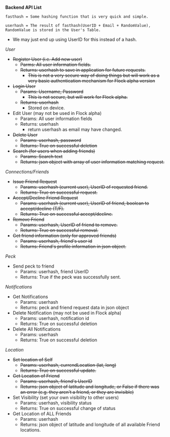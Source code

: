 **Backend API List**

`fasthash = Some hashing function that is very quick and simple.`

`userhash = The result of fasthash(UserID + Email + RandomValue), RandomValue is stored in the User's Table.` 
 - We may just end up using  UserID for this instead of a hash.

*User*

 - ~~Register User (i.e. Add new user)~~
     - ~~Parms: All user information fields.~~
     - ~~Returns: userhash to save in application for future requests.~~
         - ~~This is not a very secure way of doing things but will work as a very basic authentication mechanism for Flock alpha version~~
 - ~~Login User~~
     - ~~Params: Username, Password~~
         - ~~This is not secure, but will work for Flock alpha.~~
     - ~~Returns: userhash~~
         - Stored on device.
 - Edit User (may not be used in Flock alpha)
     - Params: All user information fields
     - Returns: userhash
         - return userhash as email may have changed.
 - ~~Delete User~~
     - ~~Params: userhash, password~~
     - ~~Returns: True on successful deletion~~
 - ~~Search (for users when adding friends)~~
     - ~~Params: Search text~~
     - ~~Returns: json object with array of user information matching request.~~
          
*Connections/Friends*

 - ~~Issue Friend Request~~
     - ~~Params: userhash (current user), UserID of requested friend.~~
     - ~~Returns: True on successful request.~~
 - ~~Accept/Decline Friend Request~~
     - ~~Params: userhash (current user), UserID of friend, boolean to accept/decline (T/F).~~
     - ~~Returns: True on successful accept/decline.~~
 - ~~Remove Friend~~
     - ~~Params: userhash, UserID of friend to remove.~~
     - ~~Returns: True on successful removal.~~
 - ~~Get friend information (only for approved friends)~~
     - ~~Params: userhash, friend's user id~~
     - ~~Returns: Friend's profile information in json object.~~

*Peck*

 - Send peck to friend
     - Params: userhash, friend UserID
     - Returns: True if the peck was successfully sent.

*Notifications*

 - Get Notifications
     - Params: userhash
     - Returns: peck and friend request data in json object
 - Delete Notification (may not be used in Flock alpha)
     - Params: userhash, notification id
     - Returns: True on successful deletion
 - Delete All Notifications
     - Params: userhash
     - Returns: True on successful deletion
     
*Location*
 - ~~Set location of Self~~
     - ~~Params: userhash, currendLocation (lat, long)~~
     - ~~Returns: True on successful update.~~
 - ~~Get Location of Friend~~
     - ~~Params: userhash, friend's UserID~~
     - ~~Returns: json object of latitude and longitude, or False if there was an error (e.g. they aren't a friend, or they are invisible)~~
 - Set Visibility (set your own visibility to other users)
     - Params: userhash, visibility status
     - Returns: True on successful change of status
 - Get Location of ALL Friends
     - Params: userhash
     - Returns: json object of latitude and longitude of all available Friend locations.
     

